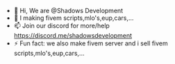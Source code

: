 - 👋 Hi, We are @Shadows Development
- 👀 I making fivem scripts,mlo's,eup,cars,...
- 📫 Join our discord for more/help https://discord.me/shadowsdevelopment
- ⚡ Fun fact: we also make fivem server and i sell fivem scripts,mlo's,eup,cars,...
